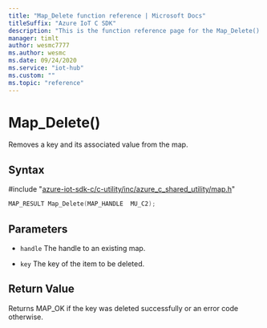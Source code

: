 ```yaml
---                             
title: "Map_Delete function reference | Microsoft Docs" 
titleSuffix: "Azure IoT C SDK"            
description: "This is the function reference page for the Map_Delete() function in the Azure IoT C SDK. This SDK is used with Azure IoT Hub and Azure IoT Hub Device Provisioning Service"            
manager: timlt                 
author: wesmc7777              
ms.author: wesmc               
ms.date: 09/24/2020                    
ms.service: "iot-hub"             
ms.custom: ""                
ms.topic: "reference"        
---                            
```


# Map_Delete()

Removes a key and its associated value from the map.

## Syntax

\#include "[azure-iot-sdk-c/c-utility/inc/azure_c_shared_utility/map.h](../map-h.md)"  
```C
MAP_RESULT Map_Delete(MAP_HANDLE  MU_C2);
```

## Parameters
* `handle` The handle to an existing map. 

* `key` The key of the item to be deleted.

## Return Value
Returns MAP_OK if the key was deleted successfully or an error code otherwise.

